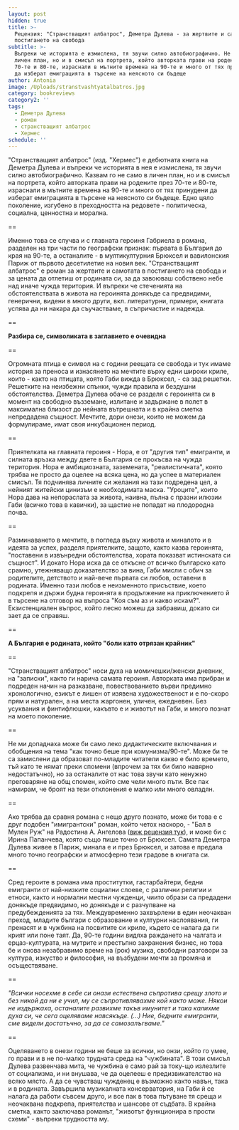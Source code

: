 ```yaml
---
layout: post
hidden: true
title: >-
  Рецензия: "Странстващият албатрос", Деметра Дулева - за жертвите и самотата в
  постигането на свобода
subtitle: >-
  Въпреки че историята е измислена, тя звучи силно автобиографично. Не само в
  личен план, но и в смисъл на портрета, който авторката прави на родените през
  70-те и 80-те, израснали в мътните времена на 90-те и много от тях принудени
  да изберат емиграцията в търсене на неясното си бъдеще
author: Antonia
image: /Uploads/stranstvashtyatalbatros.jpg
category: bookreviews
category2: ''
tags:
  - Деметра Дулева
  - роман
  - странстващият албатрос
  - Хермес
schedule: ''
---
```

"Странстващият албатрос" (изд. "Хермес") е дебютната книга на Деметра Дулева и въпреки че историята в нея е измислена, тя звучи силно автобиографично. Казвам го не само в личен план, но и в смисъл на портрета, който авторката прави на родените през 70-те и 80-те, израснали в мътните времена на 90-те и много от тях принудени да изберат емиграцията в търсене на неясното си бъдеще. Едно цяло поколение, изгубено в преходността на редовете - политическа, социална, ценностна и морална. 

\==

Именно това се случва и с главната героиня Габриела в романа, разделен на три части по географски признак: първата в България до края на 90-те, а останалите - в мултикултурния Брюксел и вавилонския Париж от първото десетилетие на новия век. "Странстващият албатрос" е роман за жертвите и самотата в постигането на свобода и за цената да отлетиш от родината си, за да завоюваш собствено небе над иначе чужда територия. И въпреки че стеченията на обстоятелствата в живота на героинята донякъде са предвидими, генерични, видени в много други, вкл. литературни, примери, книгата успява да ни накара да съучастваме, в съпричастие и надежда.

\==

**Разбира се, символиката в заглавието е очевидна**

\==

Огромната птица е символ на с години реещата се свобода и тук имаме история за преноса и изнасянето на мечтите върху едни широки криле, които - както на птицата, която Габи вижда в Брюксел, - са зад решетки. Решетките на неизбежни спънки, чужди правила и бездушни обстоятелства. Деметра Дулева обаче се разделя с героинята си в момент на свободно възземане, излитане и задържане в полет в максимална близост до нейната вътрешната и в крайна сметка непредадена същност. Мечтите, дори онези, които не можем да формулираме, имат своя инкубационен период. 

\==

Приятелката на главната героиня - Нора, е от "другия тип" емигранти, и силната връзка между двете в България се прокъсва на чужда територия. Нора е амбициозната, заземената, "реалистичната", която трябва не просто да оцелее на всяка цена, но да успее в материален смисъл. Тя подчинява личните си желания на тази подредена цел, а нейният житейски цинизъм е необходимата маска. "Уроците", които Нора дава на непораслата за живота, наивна, пълна с празни илюзии Габи (всичко това в кавички), за щастие не попадат на плодородна почва. 

\==

Разминаването в мечтите, в погледа върху живота и миналото и в идеята за успех, разделя приятелките, защото, както казва героинята, "поставени в извънредни обстоятелства, хората показват истинската си същност". И докато Нора иска да се откъсне от всичко българско като срамно, утежняващо доказателство за вина, Габи мисли с обич за родителите, детството и най-вече първата си любов, оставени в родината. Именно тази любов е неизменното присъствие, което подкрепя и държи будна героинята в продължение на приключението й в търсене на отговор на въпроса "Коя съм аз и какво искам?". Екзистенциален въпрос, който лесно можеш да забравиш, докато си зает да се справяш.

\==

**А България е родината, който "боли като отрязан крайник"**

\==

"Странстващият албатрос" носи духа на момичешки/женски дневник, на "записки", както ги нарича самата героиня. Авторката има прибран и подреден начин на разказване, повествованието върви предимно хронологично, езикът е лишен от изявена художественост и е по-скоро прям и натурален, а на места жаргонен, уличен, ежедневен. Без усуквания и финтифлюшки, какъвто е и животът на Габи, и много познат на моето поколение.  

\==

Не ми допаднаха може би само леко дидактическите включвания и обобщения на тема "как точно беше при комунизма/90-те". Може би те са замислени да образоват по-младите читатели какво е било времето, тъй като те нямат преки спомени (впрочем за тях би било навярно недостатъчно), но за останалите от нас това звучи като ненужно преговаряне на общ спомен, който сме чели много пъти. Все пак намирам, че броят на тези отклонения е малко или много овладян.

\==

Ако трябва да сравня романа с нещо друго познато, може би това е с друг подобен "имигрантски" роман, който четох наскоро, - "Бал в Мулен Руж" на Радостина А. Ангелова ([виж рецензия тук](https://literaturnirazgovori.com/bookreviews/2019/09/09/11-41-%D1%80%D0%B5%D1%86%D0%B5%D0%BD%D0%B7%D0%B8%D1%8F-%D0%BC%D0%B0%D1%80%D0%B0-%D0%B1%D0%B5%D0%BB%D1%87%D0%B5%D0%B2%D0%B0-%D0%B8-%D0%BA%D0%B0%D1%80%D1%82%D0%B8%D0%BD%D0%B0%D1%82%D0%B0-%D0%BD%D0%B0-%D1%82%D1%83%D0%BB%D1%83%D0%B7-%D0%BB%D0%BE%D1%82%D1%80%D0%B5%D0%BA-%D0%B2-%D0%B1%D0%B0%D0%BB-%D0%B2-%D0%BC%D1%83%D0%BB%D0%B5%D0%BD-%D1%80%D1%83%D0%B6-%D0%BD%D0%B0-%D1%80%D0%B0%D0%B4%D0%BE%D1%81%D1%82%D0%B8%D0%BD%D0%B0-%D0%B0-%D0%B0%D0%BD%D0%B3%D0%B5%D0%BB%D0%BE%D0%B2%D0%B0.html)), и може би с Ирина Папанчева, която също пише точно от Брюксел. Самата Деметра Дулева живее в Париж, минала е и през Брюксел, и затова е предала много точно географски и атмосферно тези градове в книгата си. 

\==

Сред героите в романа има проститутки, гастарбайтери, бедни емигранти от най-низките социални слоеве, с различни религии и етноси, както и нормални местни чужденци, чиито образи са предадени донякъде предвидимо, но донякъде и с разчупване на предубежденията за тях. Междувременно захвърлени в един неочакван преход, младите българи с образование и културни наслоявания, ги пренасят и в чужбина на посвитите си криле, където се налага да ги крият или поне таят. Да, 90-те години видяха раждането на чалгата и ерцаз-културата, на мутрите и престъпно захранения бизнес, но това бе и онова незабравимо време на (рок) музика, свободни разговори за култура, изкуство и философия, на възбудени мечти за промяна и осъществяване.

\==

_"Всички носехме в себе си онази естествена съпротива срещу злото и без никой да ни е учил, му се съпротивлявахме кой както може. Някои не издържаха, останалите развихме такъв имунитет и така калихме духа си, че сега оцеляваме навсякъде. (...) Ние, бедните емигранти, сме видели достатъчно, за да се самозалъгваме."_

\==

Оцеляването в онези години не беше за всички, но онзи, който го умее, го прави и в не по-малко трудната среда на "чужбината". В този смисъл Дулева развенчава мита, че чужбина е само рай за току-що излезлите от социализма, и ни внушава, че да оцелееш е предизвикателство на всяко място. А да се чувстваш чужденец е възможно както навън, така и в родината. Завършила музикалната консерватория, на Габи й се налага да работи съвсем друго, и все пак в това пътуване тя среща и неочаквана подкрепа, приятелства и шансове от съдбата. В крайна сметка, както заключава романът, "животът функционира в прости схеми" - въпреки трудността му.
